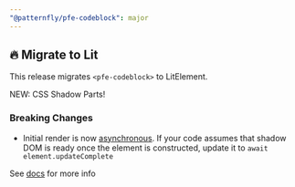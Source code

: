 ```yaml
---
"@patternfly/pfe-codeblock": major
---
```


## 🔥 Migrate to Lit

This release migrates `<pfe-codeblock>` to LitElement.

NEW: CSS Shadow Parts!

### Breaking Changes
- Initial render is now [asynchronous](https://lit.dev/docs/components/lifecycle/#reactive-update-cycle).
  If your code assumes that shadow DOM is ready once the element is constructed, update it to `await element.updateComplete`


See [docs](https://patternflyelements.org/components/codeblock/) for more info

